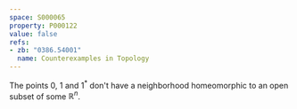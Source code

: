```yaml
---
space: S000065
property: P000122
value: false
refs:
- zb: "0386.54001"
  name: Counterexamples in Topology
---
```


The points $0$, $1$ and $1^*$ don't have a neighborhood homeomorphic to an open subset of some $\mathbb R^n$.
